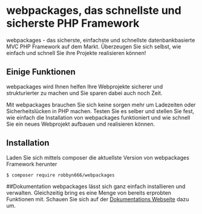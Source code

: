 webpackages, das schnellste und sicherste PHP Framework
=======================================================
webpackages - das sicherste, einfachste und schnellste datenbankbasierte MVC PHP Framework auf dem Markt. Überzeugen Sie sich selbst, wie einfach und schnell Sie ihre Projekte realisieren können!

## Einige Funktionen
webpackages wird Ihnen helfen Ihre Webprojekte sicherer und strukturierter zu machen und Sie sparen dabei auch noch Zeit.

Mit webpackages brauchen Sie sich keine sorgen mehr um Ladezeiten oder Sicherheitslücken in PHP machen. Testen Sie es selber und stellen Sie fest, wie einfach die Installation von webpackages funktioniert und wie schnell Sie ein neues Webprojekt aufbauen und realisieren können.

## Installation
Laden Sie sich mittels composer die aktuellste Version von webpackages Framework herunter

``` bash
$ composer require robbyn666/webpackages
```

##Dokumentation
webpackages lässt sich ganz einfach installieren und verwalten. Gleichzeitig bring es eine Menge von bereits erprobten Funktionen mit. Schauen Sie sich auf der [Dokumentations Webseite][1] dazu um. 

[1]: https://www.webpackages.de/documentation.html#sec-intro